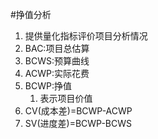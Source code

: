 #挣值分析
1. 提供量化指标评价项目分析情况
2. BAC:项目总估算
3. BCWS:预算曲线
4. ACWP:实际花费
5. BCWP:挣值
	1. 表示项目价值
6. CV(成本差)=BCWP-ACWP
7. SV(进度差)=BCWP-BCWS